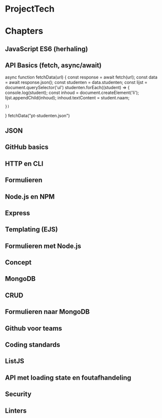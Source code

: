 # ProjectTech

# Chapters

## JavaScript ES6 (herhaling)
## API Basics (fetch, async/await)
async function fetchData(url) {
    const response = await fetch(url);
    const data = await response.json();
    const studenten = data.studenten;
    const lijst = document.querySelector('ul')
    studenten.forEach((student) => {
        console.log(student);
        const inhoud = document.createElement('li');
        lijst.appendChild(inhoud);
        inhoud.textContent = student.naam;

    })
}
fetchData("pt-studenten.json")

## JSON
## GitHub basics
## HTTP en CLI
## Formulieren
## Node.js en NPM
## Express
## Templating (EJS)
## Formulieren met Node.js
## Concept
## MongoDB
## CRUD
## Formulieren naar MongoDB
## Github voor teams
## Coding standards
## ListJS
## API met loading state en foutafhandeling
## Security
## Linters
